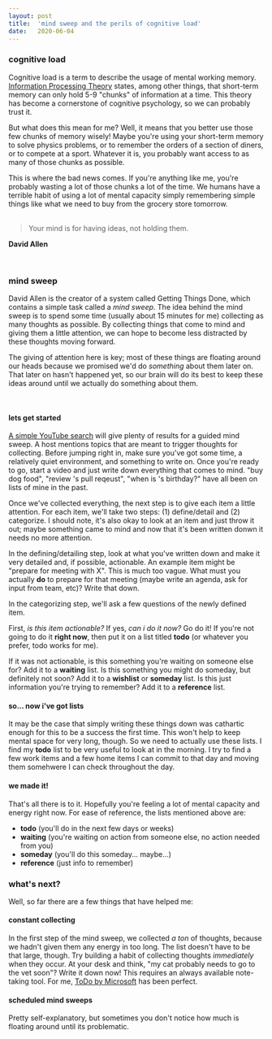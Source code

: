 ```yaml
---
layout: post
title:  'mind sweep and the perils of cognitive load'
date:   2020-06-04
---
```


### cognitive load

Cognitive load is a term to describe the usage of mental working memory.  [Information Processing Theory](http://www.instructionaldesign.org/theories/information-processing/) states, among other things, that short-term memory can only hold 5-9 "chunks" of information at a time.  This theory has become a cornerstone of cognitive psychology, so we can probably trust it.

But what does this mean for me?  Well, it means that you better use those few chunks of memory wisely!  Maybe you're using your short-term memory to solve physics problems, or to remember the orders of a section of diners, or to compete at a sport.  Whatever it is, you probably want access to as many of those chunks as possible.

This is where the bad news comes.  If you're anything like me, you're probably wasting a lot of those chunks a lot of the time.  We humans have a terrible habit of using a lot of mental capacity simply remembering simple things like what we need to buy from the grocery store tomorrow.  
<br />

> Your mind is for having ideas, not holding them.

**David Allen**

<br />

### mind sweep

David Allen is the creator of a system called Getting Things Done, which contains a simple task called a _mind sweep_.  The idea behind the mind sweep is to spend some time (usually about 15 minutes for me) collecting as many thoughts as possible.  By collecting things that come to mind and giving them a little attention, we can hope to become less distracted by these thoughts moving forward.


The giving of attention here is key; most of these things are floating around our heads because we promised we'd do _something_ about them later on.  That later on hasn't happened yet, so our brain will do its best to keep these ideas around until we actually do something about them.

<br />


#### lets get started

[A simple YouTube search](https://www.youtube.com/results?search_query=guided+mind+sweep) will give plenty of results for a guided mind sweep.  A host mentions topics that are meant to trigger thoughts for collecting.  Before jumping right in, make sure you've got some time, a relatively quiet environment, and something to write on.  Once you're ready to go, start a video and just write down everything that comes to mind.  "buy dog food", "review <TEAMMATE>'s pull reqeust", "when is <FRIEND>'s birthday?" have all been on lists of mine in the past.

Once we've collected everything, the next step is to give each item a little attention.  For each item, we'll take two steps: (1) define/detail and (2) categorize.  I should note, it's also okay to look at an item and just throw it out; maybe something came to mind and now that it's been written donwn it needs no more attention.

In the defining/detailing step, look at what you've written down and make it very detailed and, if possible, actionable.  An example item might be "prepare for meeting with X".  This is much too vague.  What must you actually **do** to prepare for that meeting (maybe write an agenda, ask for input from team, etc)?  Write that down.

In the categorizing step, we'll ask a few questions of the newly defined item.

First, _is this item actionable?_  If yes, _can i do it now?_  Go do it!  If you're not going to do it **right now**, then put it on a list titled **todo** (or whatever you prefer, todo works for me).

If it was not actionable, is this something you're waiting on someone else for?  Add it to a **waiting** list.  Is this something you might do someday, but definitely not soon?  Add
it to a **wishlist** or **someday** list.  Is this just information you're trying to remember?  Add it to a **reference** list.

#### so... now i've got lists

It may be the case that simply writing these things down was cathartic enough for this to be a success the first time.  This won't help to keep mental space for very long, though.  So we need to actually use these lists.  I find my **todo** list to be very useful to look at in the morning.  I try to find a few work items and a few home items I can commit to that day and moving them somehwere I can check throughout the day.

#### we made it!

That's all there is to it.  Hopefully you're feeling a lot of mental capacity and energy right now.  For ease of reference, the lists mentioned above are:
- **todo** (you'll do in the next few days or weeks)
- **waiting** (you're waiting on action from someone else, no action needed from you)
- **someday** (you'll do this someday... maybe...)
- **reference** (just info to remember)

### what's next?

Well, so far there are a few things that have helped me:

#### constant collecting

In the first step of the mind sweep, we collected _a ton_ of thoughts, because we hadn't given them any energy in too long.  The list doesn't have to be that large, though.  Try building a habit of collecting thoughts _immediately_ when they occur.  At your desk and think, "my cat probably needs to go to the vet soon"?  Write it down now!  This requires an always available note-taking tool.  For me, [ToDo by Microsoft](http://to-do.microsoft.com/) has been perfect.


#### scheduled mind sweeps

Pretty self-explanatory, but sometimes you don't notice how much is floating around until its problematic.

